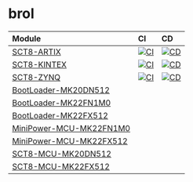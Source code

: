 # brol

| Module | CI | CD |
|:------ |:-- |:-- |
| [SCT8-ARTIX](https://github.com/Semi-ATE/SCT8-ARTIX) | [![CI](https://github.com/Semi-ATE/SCT8-ARTIX/actions/workflows/CI.yaml/badge.svg)](https://github.com/Semi-ATE/SCT8-ARTIX/actions/workflows/CI.yaml) | [![CD](https://github.com/Semi-ATE/SCT8-ARTIX/actions/workflows/CD.yaml/badge.svg)](https://github.com/Semi-ATE/SCT8-ARTIX/actions/workflows/CD.yaml) |
| [SCT8-KINTEX](https://github.com/Semi-ATE/SCT8-KINTEX) | [![CI](https://github.com/Semi-ATE/SCT8-KINTEX/actions/workflows/CI.yaml/badge.svg)](https://github.com/Semi-ATE/SCT8-KINTEX/actions/workflows/CI.yaml) | [![CD](https://github.com/Semi-ATE/SCT8-KINTEX/actions/workflows/CD.yaml/badge.svg)](https://github.com/Semi-ATE/SCT8-KINTEX/actions/workflows/CD.yaml) |
| [SCT8-ZYNQ](https://github.com/Semi-ATE/SCT8-ZYNQ) | [![CI](https://github.com/Semi-ATE/SCT8-ZYNQ/actions/workflows/CI.yaml/badge.svg)](https://github.com/Semi-ATE/SCT8-ZYNQ/actions/workflows/CI.yaml) | [![CD](https://github.com/Semi-ATE/SCT8-ZYNQ/actions/workflows/CD.yaml/badge.svg)](https://github.com/Semi-ATE/SCT8-ZYNQ/actions/workflows/CD.yaml) |
| [BootLoader-MK20DN512](https://github.com/Semi-ATE/BootLoader-MK20DN512) | | |
| [BootLoader-MK22FN1M0](https://github.com/Semi-ATE/BootLoader-MK22FN1M0)  | | |
| [BootLoader-MK22FX512](https://github.com/Semi-ATE/BootLoader-MK22FX512) | | |
| [MiniPower-MCU-MK22FN1M0](https://github.com/Semi-ATE/MiniPower-MCU-MK22FN1M0) | | |
| [MiniPower-MCU-MK22FX512](https://github.com/Semi-ATE/MiniPower-MCU-MK22FX512) | | |
| [SCT8-MCU-MK20DN512](https://github.com/Semi-ATE/SCT8-MCU-MK20DN512) | | |
| [SCT8-MCU-MK22FX512](https://github.com/Semi-ATE/SCT8-MCU-MK22FX512) | | |
